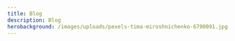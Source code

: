 ```yaml
---
title: Blog
description: Blog
herobackground: /images/uploads/pexels-tima-miroshnichenko-6790091.jpg
---
```

